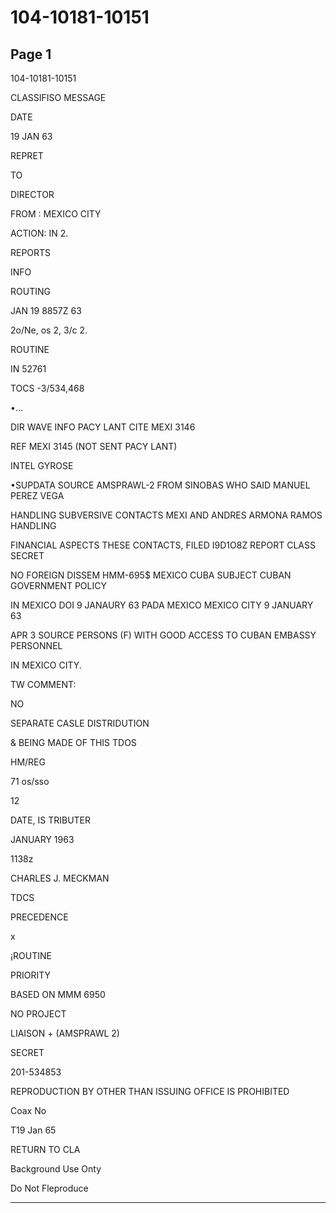 # 104-10181-10151

## Page 1

104-10181-10151

CLASSIFISO MESSAGE

DATE

19 JAN 63

REPRET

TO

DIRECTOR

FROM : MEXICO CITY

ACTION: IN 2.

REPORTS

INFO

ROUTING

JAN 19 8857Z 63

2o/Ne, os 2, 3/c 2.

ROUTINE

IN 52761

TOCS -3/534,468

•...

DIR WAVE INFO PACY LANT CITE MEXI 3146

REF MEXI 3145 (NOT SENT PACY LANT)

INTEL GYROSE

•SUPDATA SOURCE AMSPRAWL-2 FROM SINOBAS WHO SAID MANUEL PEREZ VEGA

HANDLING SUBVERSIVE CONTACTS MEXI AND ANDRES ARMONA RAMOS HANDLING

FINANCIAL ASPECTS THESE CONTACTS, FILED I9D1O8Z REPORT CLASS SECRET

NO FOREIGN DISSEM HMM-695$ MEXICO CUBA SUBJECT CUBAN GOVERNMENT POLICY

IN MEXICO DOI 9 JANAURY 63 PADA MEXICO MEXICO CITY 9 JANUARY 63

APR 3 SOURCE PERSONS (F) WITH GOOD ACCESS TO CUBAN EMBASSY PERSONNEL

IN MEXICO CITY.

TW COMMENT:

NO

SEPARATE CASLE DISTRIDUTION

& BEING MADE OF THIS TDOS

HM/REG

71 os/sso

12

DATE, IS TRIBUTER

JANUARY 1963

1138z

CHARLES J. MECKMAN

TDCS

PRECEDENCE

x

¡ROUTINE

PRIORITY

BASED ON MMM 6950

NO PROJECT

LIAISON + (AMSPRAWL 2)

SECRET

201-534853

REPRODUCTION BY OTHER THAN ISSUING OFFICE IS PROHIBITED

Coax No

T19 Jan 65

RETURN TO CLA

Background Use Onty

Do Not Fleproduce

---

